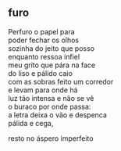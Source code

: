 ## furo

Perfuro o papel para  
poder fechar os olhos  
sozinha do jeito que posso  
enquanto ressoa infiel  
meu grito que pára na face  
do liso e pálido caio  
com as sobras feito um corredor  
e levam para onde há  
luz tão intensa e não se vê  
o buraco por onde passa:  
a letra deixa o vão e despenca  
pálida e cega,  

resto no áspero imperfeito